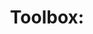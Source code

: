 ---
title: "Toolbox:"
weight: 5
params:
  url: "/posts/toolbox/"
  subtitle: "My personal SDK"
  icon: "/icons/article.svg"
build:
  render: never
---